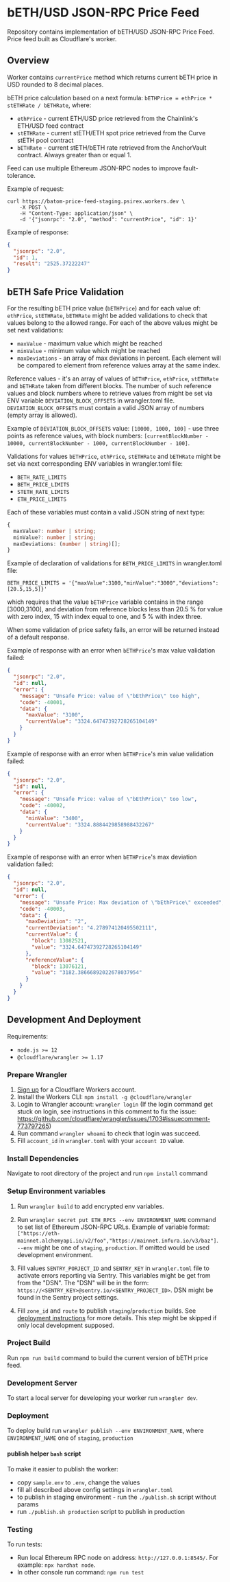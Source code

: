 # bETH/USD JSON-RPC Price Feed

Repository contains implementation of bETH/USD JSON-RPC Price Feed.
Price feed built as Cloudflare's worker.

## Overview

Worker contains `currentPrice` method which returns current bETH price in USD rounded to 8 decimal places.

bETH price calculation based on a next formula: `bETHPrice = ethPrice * stETHRate / bETHRate`, where:

- `ethPrice` - current ETH/USD price retrieved from the Chainlink's ETH/USD feed contract
- `stETHRate` - current stETH/ETH spot price retrieved from the Curve stETH pool contract
- `bETHRate` - current stETH/bETH rate retrieved from the AnchorVault contract. Always greater than or equal 1.

Feed can use multiple Ethereum JSON-RPC nodes to improve fault-tolerance.

Example of request:

```
curl https://batom-price-feed-staging.psirex.workers.dev \
    -X POST \
    -H "Content-Type: application/json" \
    -d '{"jsonrpc": "2.0", "method": "currentPrice", "id": 1}'
```

Example of response:

```json
{
  "jsonrpc": "2.0",
  "id": 1,
  "result": "2525.37222247"
}
```

## bETH Safe Price Validation

For the resulting bETH price value (`bETHPrice`) and for each value of: `ethPrice`, `stETHRate`, `bETHRate` might be added validations to check that values belong to the allowed range. For each of the above values might be set next validations:

- `maxValue` - maximum value which might be reached
- `minValue` - minimum value which might be reached
- `maxDeviations` - an array of max deviations in percent. Each element will be compared to element from reference values array at the same index.

Reference values - it's an array of values of `bETHPrice`, `ethPrice`, `stETHRate` and `bETHRate` taken from different blocks. The number of such reference values and block numbers where to retrieve values from might be set via ENV variable `DEVIATION_BLOCK_OFFSETS` in wrangler.toml file.
`DEVIATION_BLOCK_OFFSETS` must contain a valid JSON array of numbers (empty array is allowed).

Example of `DEVIATION_BLOCK_OFFSETS` value: `[10000, 1000, 100]` - use three points as reference values, with block numbers: `[currentBlockNumber - 10000, currentBlockNumber - 1000, currentBlockNumber - 100]`.

Validations for values `bETHPrice`, `ethPrice`, `stETHRate` and `bETHRate` might be set via next corresponding ENV variables in wrangler.toml file:

- `BETH_RATE_LIMITS`
- `BETH_PRICE_LIMITS`
- `STETH_RATE_LIMITS`
- `ETH_PRICE_LIMITS`

Each of these variables must contain a valid JSON string of next type:

```typescript
{
  maxValue?: number | string;
  minValue?: number | string;
  maxDeviations: (number | string)[];
}
```

Example of declaration of validations for `BETH_PRICE_LIMITS` in wrangler.toml file:

```
BETH_PRICE_LIMITS = '{"maxValue":3100,"minValue":"3000","deviations":[20.5,15,5]}'
```

which requires that the value `bETHPrice` variable contains in the range [3000,3100], and deviation from reference blocks less than 20.5 % for value with zero index, 15 with index equal to one, and 5 % with index three.

When some validation of price safety fails, an error will be returned instead of a default response.

Example of response with an error when `bETHPrice`'s max value validation failed:

```json
{
  "jsonrpc": "2.0",
  "id": null,
  "error": {
    "message": "Unsafe Price: value of \"bEthPrice\" too high",
    "code": -40001,
    "data": {
      "maxValue": "3100",
      "currentValue": "3324.64747392728265104149"
    }
  }
}
```

Example of response with an error when `bETHPrice`'s min value validation failed:

```json
{
  "jsonrpc": "2.0",
  "id": null,
  "error": {
    "message": "Unsafe Price: value of \"bEthPrice\" too low",
    "code": -40002,
    "data": {
      "minValue": "3400",
      "currentValue": "3324.8884429858988432267"
    }
  }
}
```

Example of response with an error when `bETHPrice`'s max deviation validation failed:

```json
{
  "jsonrpc": "2.0",
  "id": null,
  "error": {
    "message": "Unsafe Price: Max deviation of \"bEthPrice\" exceeded",
    "code": -40003,
    "data": {
      "maxDeviation": "2",
      "currentDeviation": "4.278974120495502111",
      "currentValue": {
        "block": 13082521,
        "value": "3324.64747392728265104149"
      },
      "referenceValue": {
        "block": 13076121,
        "value": "3182.38666892022678037954"
      }
    }
  }
}
```

## Development And Deployment

Requirements:

- `node.js >= 12`
- `@cloudflare/wrangler >= 1.17`

### Prepare Wrangler

1. [Sign up](https://dash.cloudflare.com/sign-up/workers) for a Cloudflare Workers account.
2. Install the Workers CLI: `npm install -g @cloudflare/wrangler`
3. Login to Wrangler account: `wrangler login` (If the login command get stuck on login, see instructions in this comment to fix the issue: https://github.com/cloudflare/wrangler/issues/1703#issuecomment-773797265)
4. Run command `wrangler whoami` to check that login was succeed.
5. Fill `account_id` in `wrangler.toml` with your `account ID` value.

### Install Dependencies

Navigate to root directory of the project and run `npm install` command

### Setup Environment variables

1. Run `wrangler build` to add encrypted env variables.

2. Run `wrangler secret put ETH_RPCS --env ENVIRONMENT_NAME` command to set list of Ethereum JSON-RPC URLs. Example of variable format: `["https://eth-mainnet.alchemyapi.io/v2/foo","https://mainnet.infura.io/v3/baz"]`. `--env` might be one of `staging`, `production`. If omitted would be used development environment.

3. Fill values `SENTRY_PORJECT_ID` and `SENTRY_KEY` in `wrangler.toml` file to activate errors reporting via Sentry. This variables might be get from from the "DSN". The "DSN" will be in the form: `https://<SENTRY_KEY>@sentry.io/<SENTRY_PROJECT_ID>`. DSN might be found in the Sentry project settings.

4. Fill `zone_id` and `route` to publish `staging`/`production` builds. See [deployment instructions](https://developers.cloudflare.com/workers/get-started/guide#7-configure-your-project-for-deployment) for more details. This step might be skipped if only local development supposed.

### Project Build

Run `npm run build` command to build the current version of bETH price feed.

### Development Server

To start a local server for developing your worker run `wrangler dev`.

### Deployment

To deploy build run `wrangler publish --env ENVIRONMENT_NAME`, where `ENVIRONMENT_NAME` one of `staging`, `production`

#### publish helper `bash` script

To make it easier to publish the worker:

- copy `sample.env` to `.env`, change the values
- fill all described above config settings in `wrangler.toml`
- to publish in staging environment - run the `./publish.sh` script without params
- run `./publish.sh production` script to publish in production

### Testing

To run tests:

- Run local Ethereum RPC node on address: `http://127.0.0.1:8545/`. For example: `npx hardhat node`.
- In other console run command: `npm run test`
